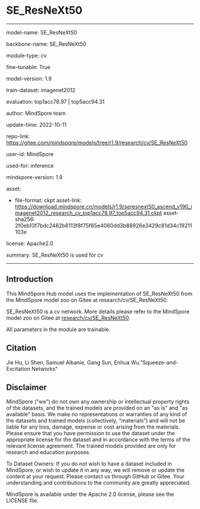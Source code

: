 # SE_ResNeXt50

---

model-name: SE_ResNeXt50

backbone-name: SE_ResNeXt50

module-type: cv

fine-tunable: True

model-version: 1.9

train-dataset: imagenet2012

evaluation: top1acc78.97 | top5acc94.31

author: MindSpore team

update-time: 2022-10-11

repo-link: <https://gitee.com/mindspore/models/tree/r1.9/research/cv/SE_ResNeXt50>

user-id: MindSpore

used-for: inference

mindspore-version: 1.9

asset:

-
    file-format: ckpt
    asset-link: <https://download.mindspore.cn/models/r1.9/seresnext50_ascend_v190_imagenet2012_research_cv_top1acc78.97_top5acc94.31.ckpt>
    asset-sha256: 2f0eb13f7bdc2482b8113f8f75f65e4080dd3b88926e3429c81d34c19211103e

license: Apache2.0

summary: SE_ResNeXt50 is used for cv

---

## Introduction

This MindSpore Hub model uses the implementation of SE_ResNeXt50 from the MindSpore model zoo on Gitee at research/cv/SE_ResNeXt50.

SE_ResNeXt50 is a cv network. More details please refer to the MindSpore model zoo on Gitee at [research/cv/SE_ResNeXt50](https://gitee.com/mindspore/models/blob/r1.9/research/cv/SE_ResNeXt50/README_CN.md).

All parameters in the module are trainable.

## Citation

Jie Hu, Li Shen, Samuel Albanie, Gang Sun, Enhua Wu."Squeeze-and-Excitation Networks"

## Disclaimer

MindSpore ("we") do not own any ownership or intellectual property rights of the datasets, and the trained models are provided on an "as is" and "as available" basis. We make no representations or warranties of any kind of the datasets and trained models (collectively, “materials”) and will not be liable for any loss, damage, expense or cost arising from the materials. Please ensure that you have permission to use the dataset under the appropriate license for the dataset and in accordance with the terms of the relevant license agreement. The trained models provided are only for research and education purposes.

To Dataset Owners: If you do not wish to have a dataset included in MindSpore, or wish to update it in any way, we will remove or update the content at your request. Please contact us through GitHub or Gitee. Your understanding and contributions to the community are greatly appreciated.

MindSpore is available under the Apache 2.0 license, please see the LICENSE file.
